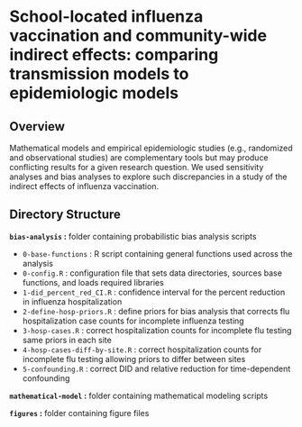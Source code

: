 # School-located influenza vaccination and community-wide indirect effects: comparing transmission models to epidemiologic models

## Overview
Mathematical models and empirical epidemiologic studies (e.g., randomized and observational studies) are complementary tools but may produce conflicting results for a given research question. We used sensitivity analyses and bias analyses to explore such discrepancies in a study of the indirect effects of influenza vaccination.

## Directory Structure

**`bias-analysis` :** folder containing probabilistic bias analysis scripts
* `0-base-functions` : R script containing general functions used across the analysis
* `0-config.R` : configuration file that sets data directories, sources base functions, and loads required libraries
* `1-did_percent_red_CI.R` : confidence interval for the percent reduction in influenza hospitalization 
* `2-define-hosp-priors.R` : define priors for bias analysis that corrects flu hospitalization case counts for incomplete influenza testing
* `3-hosp-cases.R` : correct hospitalization counts for incomplete flu testing same priors in each site
* `4-hosp-cases-diff-by-site.R` : correct hospitalization counts for incomplete flu testing allowing priors to differ between sites 
* `5-confounding.R` : correct DID and relative reduction for time-dependent confounding

**`mathematical-model` :** folder containing mathematical modeling scripts

**`figures` :** folder containing figure files
